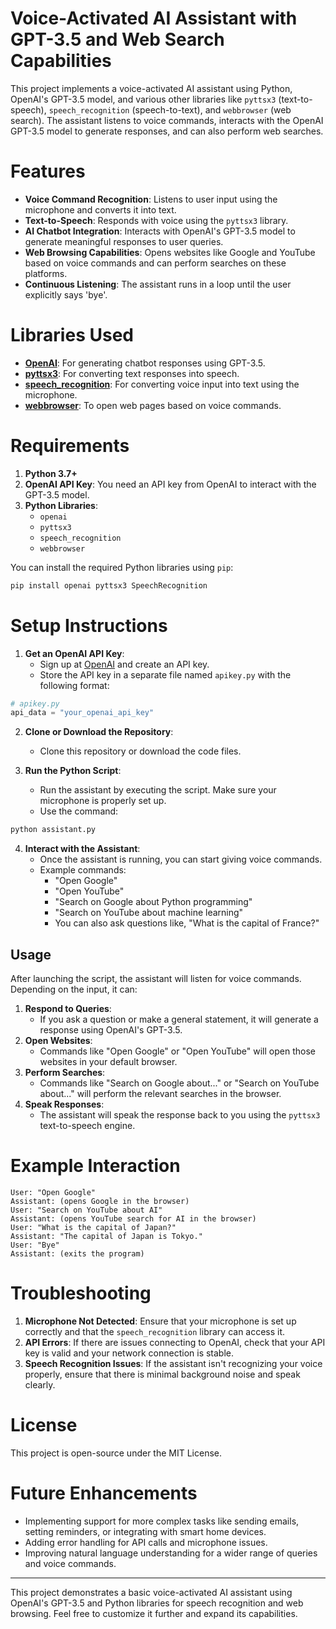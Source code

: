 # Voice-Activated AI Assistant with GPT-3.5 and Web Search Capabilities

This project implements a voice-activated AI assistant using Python, OpenAI's GPT-3.5 model, and various other libraries like `pyttsx3` (text-to-speech), `speech_recognition` (speech-to-text), and `webbrowser` (web search). The assistant listens to voice commands, interacts with the OpenAI GPT-3.5 model to generate responses, and can also perform web searches.

# Features

- **Voice Command Recognition**: Listens to user input using the microphone and converts it into text.
- **Text-to-Speech**: Responds with voice using the `pyttsx3` library.
- **AI Chatbot Integration**: Interacts with OpenAI's GPT-3.5 model to generate meaningful responses to user queries.
- **Web Browsing Capabilities**: Opens websites like Google and YouTube based on voice commands and can perform searches on these platforms.
- **Continuous Listening**: The assistant runs in a loop until the user explicitly says 'bye'.

# Libraries Used

- **[OpenAI](https://beta.openai.com/docs/)**: For generating chatbot responses using GPT-3.5.
- **[pyttsx3](https://pyttsx3.readthedocs.io/)**: For converting text responses into speech.
- **[speech_recognition](https://pypi.org/project/SpeechRecognition/)**: For converting voice input into text using the microphone.
- **[webbrowser](https://docs.python.org/3/library/webbrowser.html)**: To open web pages based on voice commands.

# Requirements

1. **Python 3.7+**
2. **OpenAI API Key**: You need an API key from OpenAI to interact with the GPT-3.5 model.
3. **Python Libraries**:
   - `openai`
   - `pyttsx3`
   - `speech_recognition`
   - `webbrowser`

You can install the required Python libraries using `pip`:

```bash
pip install openai pyttsx3 SpeechRecognition
```

# Setup Instructions

1. **Get an OpenAI API Key**:
   - Sign up at [OpenAI](https://openai.com/api/) and create an API key.
   - Store the API key in a separate file named `apikey.py` with the following format:

```python
# apikey.py
api_data = "your_openai_api_key"
```

2. **Clone or Download the Repository**:
   - Clone this repository or download the code files.

3. **Run the Python Script**:
   - Run the assistant by executing the script. Make sure your microphone is properly set up.
   - Use the command:

```bash
python assistant.py
```

4. **Interact with the Assistant**:
   - Once the assistant is running, you can start giving voice commands.
   - Example commands:
     - "Open Google"
     - "Open YouTube"
     - "Search on Google about Python programming"
     - "Search on YouTube about machine learning"
     - You can also ask questions like, "What is the capital of France?"

## Usage

After launching the script, the assistant will listen for voice commands. Depending on the input, it can:

1. **Respond to Queries**: 
   - If you ask a question or make a general statement, it will generate a response using OpenAI's GPT-3.5.
2. **Open Websites**:
   - Commands like "Open Google" or "Open YouTube" will open those websites in your default browser.
3. **Perform Searches**:
   - Commands like "Search on Google about..." or "Search on YouTube about..." will perform the relevant searches in the browser.
4. **Speak Responses**:
   - The assistant will speak the response back to you using the `pyttsx3` text-to-speech engine.

# Example Interaction

```
User: "Open Google"
Assistant: (opens Google in the browser)
User: "Search on YouTube about AI"
Assistant: (opens YouTube search for AI in the browser)
User: "What is the capital of Japan?"
Assistant: "The capital of Japan is Tokyo."
User: "Bye"
Assistant: (exits the program)
```

# Troubleshooting

1. **Microphone Not Detected**: Ensure that your microphone is set up correctly and that the `speech_recognition` library can access it.
2. **API Errors**: If there are issues connecting to OpenAI, check that your API key is valid and your network connection is stable.
3. **Speech Recognition Issues**: If the assistant isn't recognizing your voice properly, ensure that there is minimal background noise and speak clearly.

# License

This project is open-source under the MIT License.

# Future Enhancements

- Implementing support for more complex tasks like sending emails, setting reminders, or integrating with smart home devices.
- Adding error handling for API calls and microphone issues.
- Improving natural language understanding for a wider range of queries and voice commands.

---

This project demonstrates a basic voice-activated AI assistant using OpenAI's GPT-3.5 and Python libraries for speech recognition and web browsing. Feel free to customize it further and expand its capabilities.
